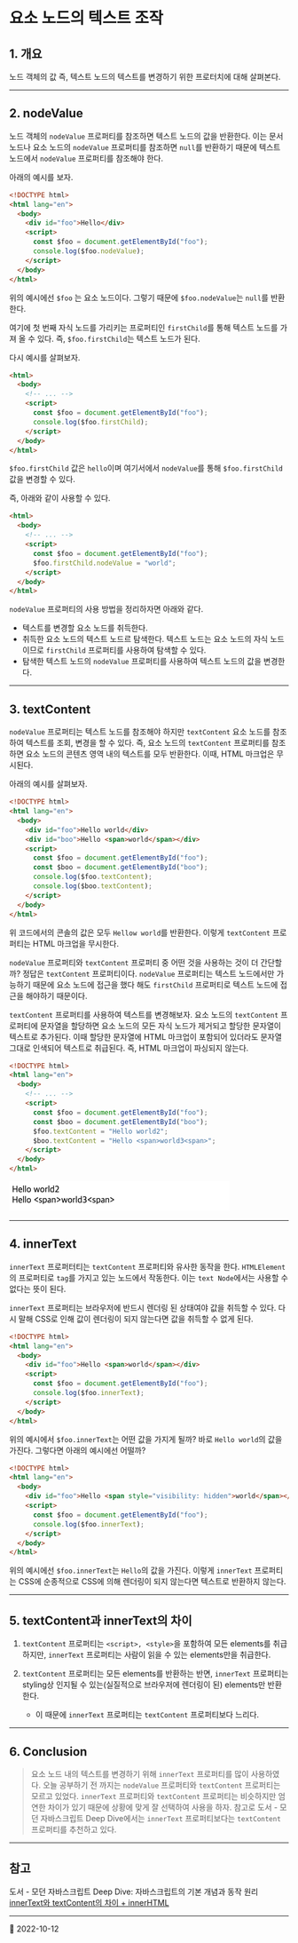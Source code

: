 # 요소 노드의 텍스트 조작

## 1. 개요

노드 객체의 값 즉, 텍스트 노드의 텍스트를 변경하기 위한 프로터치에 대해 살펴본다.

---

## 2. nodeValue

노드 객체의 `nodeValue` 프로퍼티를 참조하면 텍스트 노드의 값을 반환한다. 이는 문서 노드나 요소 노드의 `nodeValue` 프로퍼티를 참조하면 `null`를 반환하기 때문에 텍스트 노드에서 `nodeValue` 프로퍼티를 참조해야 한다.

아래의 예시를 보자.

```html
<!DOCTYPE html>
<html lang="en">
  <body>
    <div id="foo">Hello</div>
    <script>
      const $foo = document.getElementById("foo");
      console.log($foo.nodeValue);
    </script>
  </body>
</html>
```

위의 예시에선 `$foo` 는 요소 노드이다. 그렇기 때문에 `$foo.nodeValue`는 `null`를 반환한다.

여기에 첫 번째 자식 노드를 가리키는 프로퍼티인 `firstChild`를 통해 텍스트 노드를 가져 올 수 있다. 즉, `$foo.firstChild`는 텍스트 노드가 된다.

다시 예시를 살펴보자.

```html
<html>
  <body>
    <!-- ... -->
    <script>
      const $foo = document.getElementById("foo");
      console.log($foo.firstChild);
    </script>
  </body>
</html>
```

`$foo.firstChild` 값은 `hello`이며 여기서에서 `nodeValue`를 통해 `$foo.firstChild` 값을 변경할 수 있다.

즉, 아래와 같이 사용할 수 있다.

```html
<html>
  <body>
    <!-- ... -->
    <script>
      const $foo = document.getElementById("foo");
      $foo.firstChild.nodeValue = "world";
    </script>
  </body>
</html>
```

`nodeValue` 프로퍼티의 사용 방법을 정리하자면 아래와 같다.

- 텍스트를 변경할 요소 노드를 취득한다.
- 취득한 요소 노드의 텍스트 노드르 탐색한다. 텍스트 노드는 요소 노드의 자식 노드이므로 `firstChild` 프로퍼티를 사용하여 탐색할 수 있다.
- 탐색한 텍스트 노드의 `nodeValue` 프로퍼티를 사용하여 텍스트 노드의 값을 변경한다.

---

## 3. textContent

`nodeValue` 프로퍼티는 텍스트 노드를 참조해야 하지만 `textContent` 요소 노드를 참조하여 텍스트를 조회, 변경을 할 수 있다. 즉, 요소 노드의 `textContent` 프로퍼티를 참조하면 요소 노드의 콘텐츠 영역 내의 텍스트를 모두 반환한다. 이때, HTML 마크업은 무시된다.

아래의 예시를 살펴보자.

```html
<!DOCTYPE html>
<html lang="en">
  <body>
    <div id="foo">Hello world</div>
    <div id="boo">Hello <span>world</span></div>
    <script>
      const $foo = document.getElementById("foo");
      const $boo = document.getElementById("boo");
      console.log($foo.textContent);
      console.log($boo.textContent);
    </script>
  </body>
</html>
```

위 코드에서의 콘솔의 값은 모두 `Hellow world`를 반환한다. 이렇게 `textContent` 프로퍼티는 HTML 마크업을 무시한다.

`nodeValue` 프로퍼티와 `textContent` 프로퍼티 중 어떤 것을 사용하는 것이 더 간단할까? 정답은 `textContent` 프로퍼티이다. `nodeValue` 프로퍼티는 텍스트 노드에서만 가능하기 때문에 요소 노드에 접근을 했다 해도 `firstChild` 프로퍼티로 텍스트 노드에 접근을 해야하기 때문이다.

`textContent` 프로퍼티를 사용하여 텍스트를 변경해보자. 요소 노드의 `textContent` 프로퍼티에 문자열을 할당하면 요소 노드의 모든 자식 노드가 제거되고 할당한 문자열이 텍스트로 추가된다. 이때 할당한 문자열에 HTML 마크업이 포함되어 있더라도 문자열 그대로 인색되어 텍스트로 취급된다. 즉, HTML 마크업이 파싱되지 않는다.

```html
<!DOCTYPE html>
<html lang="en">
  <body>
    <!-- ... -->
    <script>
      const $foo = document.getElementById("foo");
      const $boo = document.getElementById("boo");
      $foo.textContent = "Hello world2";
      $boo.textContent = "Hello <span>world3<span>";
    </script>
  </body>
</html>
```

![textContent](/image/JS/DOM/TextOperation/textContent.png)

---

## 4. innerText

`innerText` 프로퍼터티는 `textContent` 프로퍼티와 유사한 동작을 한다. `HTMLElement`의 프로퍼티로 `tag`를 가지고 있는 노드에서 작동한다. 이는 `text Node`에서는 사용할 수 없다는 뜻이 된다.

`innerText` 프로퍼티는 브라우저에 반드시 렌더링 된 상태여야 값을 취득할 수 있다. 다시 말해 CSS로 인해 값이 렌더링이 되지 않는다면 값을 취득할 수 없게 된다.

```html
<!DOCTYPE html>
<html lang="en">
  <body>
    <div id="foo">Hello <span>world</span></div>
    <script>
      const $foo = document.getElementById("foo");
      console.log($foo.innerText);
    </script>
  </body>
</html>
```

위의 예시에서 `$foo.innerText`는 어떤 값을 가지게 될까? 바로 `Hello world`의 값을 가진다. 그렇다면 아래의 예시에선 어떨까?

```html
<!DOCTYPE html>
<html lang="en">
  <body>
    <div id="foo">Hello <span style="visibility: hidden">world</span></div>
    <script>
      const $foo = document.getElementById("foo");
      console.log($foo.innerText);
    </script>
  </body>
</html>
```

위의 예시에선 `$foo.innerText`는 `Hello`의 값을 가진다. 이렇게 `innerText` 프로퍼티는 CSS에 순종적으로 CSS에 의해 렌더링이 되지 않는다면 텍스트로 반환하지 않는다.

---

## 5. textContent과 innerText의 차이

1. `textContent` 프로퍼티는 `<script>, <style>`을 포함하여 모든 elements를 취급하지만, `innerText` 프로퍼티는 사람이 읽을 수 있는 elements만을 취급한다.

2. `textContent` 프로퍼티는 모든 elements를 반환하는 반면, `innerText` 프로퍼티는 styling상 인지될 수 있는(실질적으로 브라우저에 렌더링이 된) elements만 반환한다.
   - 이 때문에 `innerText` 프로퍼티는 `textContent` 프로퍼티보다 느리다.

---

## 6. Conclusion

> 요소 노드 내의 텍스트를 변경하기 위해 `innerText` 프로퍼티를 많이 사용하였다. 오늘 공부하기 전 까지는 `nodeValue` 프로퍼티와 `textContent` 프로퍼티는 모르고 있었다. `innerText` 프로퍼티와 `textContent` 프로퍼티는 비슷하지만 엄연한 차이가 있기 때문에 상황에 맞게 잘 선택하여 사용을 하자. 참고로 도서 - 모던 자바스크립트 Deep Dive에서는 `innerText` 프로퍼티보다는 `textContent` 프로퍼티를 추천하고 있다.

---

## 참고

도서 - 모던 자바스크립트 Deep Dive: 자바스크립트의 기본 개념과 동작 원리  
[innerText와 textContent의 차이 + innerHTML](https://velog.io/@tohero/innerText%EC%99%80-textContent%EC%9D%98-%EC%B0%A8%EC%9D%B4)

---

📅 2022-10-12
